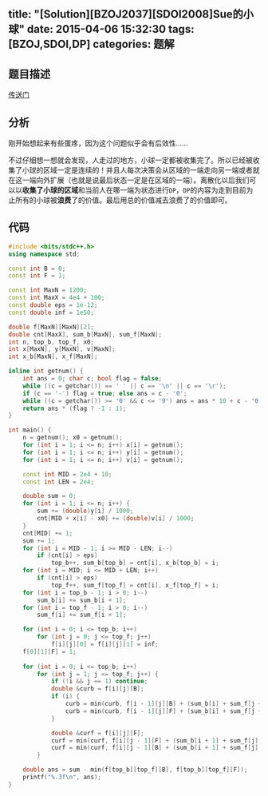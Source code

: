 title: "[Solution][BZOJ2037][SDOI2008]Sue的小球"
date: 2015-04-06 15:32:30
tags: [BZOJ,SDOI,DP]
categories: 题解
---
## 题目描述
[传送门](http://www.lydsy.com/JudgeOnline/problem.php?id=2037)

## 分析
刚开始想起来有些蛋疼，因为这个问题似乎会有后效性……

不过仔细想一想就会发现，人走过的地方，小球一定都被收集完了。所以已经被收集了小球的区域一定是连续的！并且人每次决策会从区域的一端走向另一端或者就在这一端向外扩展（也就是说最后状态一定是在区域的一端）。离散化以后我们可以以**收集了小球的区域**和当前人在哪一端为状态进行`DP`，`DP`的内容为走到目前为止所有的小球被**浪费**了的价值。最后用总的价值减去浪费了的价值即可。

<!--more-->
## 代码
```c++
#include <bits/stdc++.h>
using namespace std;

const int B = 0;
const int F = 1;

const int MaxN = 1200;
const int MaxX = 4e4 + 100;
const double eps = 1e-12;
const double inf = 1e50;

double f[MaxN][MaxN][2];
double cnt[MaxX], sum_b[MaxN], sum_f[MaxN];
int n, top_b, top_f, x0;
int x[MaxN], y[MaxN], v[MaxN];
int x_b[MaxN], x_f[MaxN];

inline int getnum() {
    int ans = 0; char c; bool flag = false;
    while ((c = getchar()) == ' ' || c == '\n' || c == '\r');
    if (c == '-') flag = true; else ans = c - '0';
    while ((c = getchar()) >= '0' && c <= '9') ans = ans * 10 + c - '0';
    return ans * (flag ? -1 : 1);
}

int main() {
    n = getnum(); x0 = getnum();
    for (int i = 1; i <= n; i++) x[i] = getnum();
    for (int i = 1; i <= n; i++) y[i] = getnum();
    for (int i = 1; i <= n; i++) v[i] = getnum();

    const int MID = 2e4 + 10;
    const int LEN = 2e4;

    double sum = 0;
    for (int i = 1; i <= n; i++) {
        sum += (double)y[i] / 1000;
        cnt[MID + x[i] - x0] += (double)v[i] / 1000;
    }
    cnt[MID] += 1;
    sum += 1;
    for (int i = MID - 1; i >= MID - LEN; i--)
        if (cnt[i] > eps)
            top_b++, sum_b[top_b] = cnt[i], x_b[top_b] = i;
    for (int i = MID; i <= MID + LEN; i++)
        if (cnt[i] > eps)
            top_f++, sum_f[top_f] = cnt[i], x_f[top_f] = i;
    for (int i = top_b - 1; i > 0; i--)
        sum_b[i] += sum_b[i + 1];
    for (int i = top_f - 1; i > 0; i--)
        sum_f[i] += sum_f[i + 1];

    for (int i = 0; i <= top_b; i++)
        for (int j = 0; j <= top_f; j++)
            f[i][j][0] = f[i][j][1] = inf;
    f[0][1][F] = 1;
    
    for (int i = 0; i <= top_b; i++)
        for (int j = 1; j <= top_f; j++) {
            if (!i && j == 1) continue;
            double &curb = f[i][j][B];
            if (i) {
                curb = min(curb, f[i - 1][j][B] + (sum_b[i] + sum_f[j + 1]) * (x_b[i - 1] - x_b[i]));
                curb = min(curb, f[i - 1][j][F] + (sum_b[i] + sum_f[j + 1]) * (x_f[j] - x_b[i]));
            }

            double &curf = f[i][j][F];
            curf = min(curf, f[i][j - 1][F] + (sum_b[i + 1] + sum_f[j]) * (x_f[j] - x_f[j - 1]));
            curf = min(curf, f[i][j - 1][B] + (sum_b[i + 1] + sum_f[j]) * (x_f[j] - x_b[i]));
        }

    double ans = sum - min(f[top_b][top_f][B], f[top_b][top_f][F]);
    printf("%.3f\n", ans);
}
```